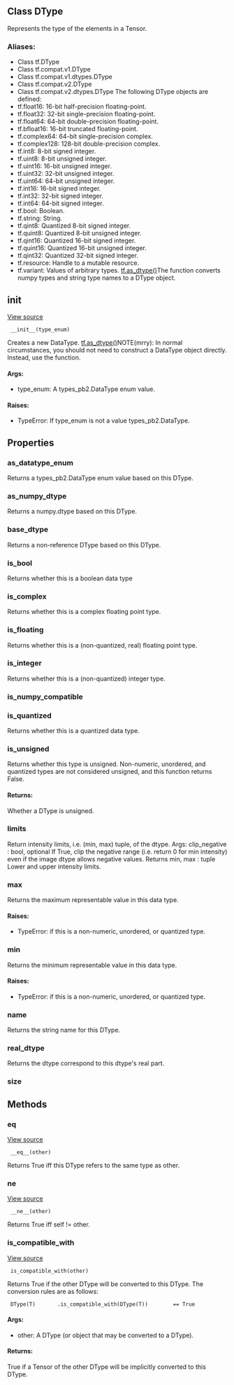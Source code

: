 ## Class DType
Represents the type of the elements in a Tensor.
### Aliases:
- Class tf.DType
- Class tf.compat.v1.DType
- Class tf.compat.v1.dtypes.DType
- Class tf.compat.v2.DType
- Class tf.compat.v2.dtypes.DType
The following DType objects are defined:
- tf.float16: 16-bit half-precision floating-point.
- tf.float32: 32-bit single-precision floating-point.
- tf.float64: 64-bit double-precision floating-point.
- tf.bfloat16: 16-bit truncated floating-point.
- tf.complex64: 64-bit single-precision complex.
- tf.complex128: 128-bit double-precision complex.
- tf.int8: 8-bit signed integer.
- tf.uint8: 8-bit unsigned integer.
- tf.uint16: 16-bit unsigned integer.
- tf.uint32: 32-bit unsigned integer.
- tf.uint64: 64-bit unsigned integer.
- tf.int16: 16-bit signed integer.
- tf.int32: 32-bit signed integer.
- tf.int64: 64-bit signed integer.
- tf.bool: Boolean.
- tf.string: String.
- tf.qint8: Quantized 8-bit signed integer.
- tf.quint8: Quantized 8-bit unsigned integer.
- tf.qint16: Quantized 16-bit signed integer.
- tf.quint16: Quantized 16-bit unsigned integer.
- tf.qint32: Quantized 32-bit signed integer.
- tf.resource: Handle to a mutable resource.
- tf.variant: Values of arbitrary types.
[tf.as_dtype()](https://tensorflow.google.cn/api_docs/python/tf/dtypes/as_dtype)The  function converts numpy types and string type names to a DType object.

## __init__
[View source](https://github.com/tensorflow/tensorflow/blob/r2.0/tensorflow/python/framework/dtypes.py#L64-L85)


```
 __init__(type_enum)
```
Creates a new DataType.
[tf.as_dtype()](https://tensorflow.google.cn/api_docs/python/tf/dtypes/as_dtype)NOTE(mrry): In normal circumstances, you should not need to construct a DataType object directly. Instead, use the  function.

#### Args:
- type_enum: A types_pb2.DataType enum value.
#### Raises:
- TypeError: If type_enum is not a value types_pb2.DataType.
## Properties
### as_datatype_enum
Returns a types_pb2.DataType enum value based on this DType.
### as_numpy_dtype
Returns a numpy.dtype based on this DType.
### base_dtype
Returns a non-reference DType based on this DType.
### is_bool
Returns whether this is a boolean data type
### is_complex
Returns whether this is a complex floating point type.
### is_floating
Returns whether this is a (non-quantized, real) floating point type.
### is_integer
Returns whether this is a (non-quantized) integer type.
### is_numpy_compatible
### is_quantized
Returns whether this is a quantized data type.
### is_unsigned
Returns whether this type is unsigned.
Non-numeric, unordered, and quantized types are not considered unsigned, and this function returns False.
#### Returns:
Whether a DType is unsigned.
### limits
Return intensity limits, i.e.
(min, max) tuple, of the dtype. Args: clip_negative : bool, optional If True, clip the negative range (i.e. return 0 for min intensity) even if the image dtype allows negative values. Returns min, max : tuple Lower and upper intensity limits.
### max
Returns the maximum representable value in this data type.
#### Raises:
- TypeError: if this is a non-numeric, unordered, or quantized type.
### min
Returns the minimum representable value in this data type.
#### Raises:
- TypeError: if this is a non-numeric, unordered, or quantized type.
### name
Returns the string name for this DType.
### real_dtype
Returns the dtype correspond to this dtype's real part.
### size
## Methods
### __eq__
[View source](https://github.com/tensorflow/tensorflow/blob/r2.0/tensorflow/python/framework/dtypes.py#L260-L268)


```
 __eq__(other)
```
Returns True iff this DType refers to the same type as other.
### __ne__
[View source](https://github.com/tensorflow/tensorflow/blob/r2.0/tensorflow/python/framework/dtypes.py#L270-L272)


```
 __ne__(other)
```
Returns True iff self != other.
### is_compatible_with
[View source](https://github.com/tensorflow/tensorflow/blob/r2.0/tensorflow/python/framework/dtypes.py#L240-L258)


```
 is_compatible_with(other)
```
Returns True if the other DType will be converted to this DType.
The conversion rules are as follows:

```
 DType(T)       .is_compatible_with(DType(T))        == True
```
#### Args:
- other: A DType (or object that may be converted to a DType).
#### Returns:
True if a Tensor of the other DType will be implicitly converted to this DType.
